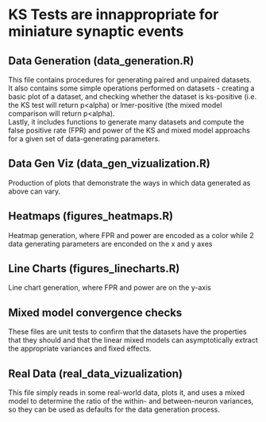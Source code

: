 # KS Tests are innappropriate for miniature synaptic events



## Data Generation (data_generation.R)

This file contains procedures for generating paired and unpaired datasets.  
It also contains some simple operations performed on datasets - creating a basic plot of a dataset, and checking whether the dataset is ks-positive (i.e. the KS test will return p<alpha) or lmer-positive (the mixed model comparison will return p<alpha).  
Lastly, it includes functions to generate many datasets and compute the false positive rate (FPR) and power of the KS and mixed model approachs for a given set of data-generating parameters.

## Data Gen Viz (data_gen_vizualization.R)

Production of plots that demonstrate the ways in which data generated as above can vary.

## Heatmaps (figures_heatmaps.R)

Heatmap generation, where FPR and power are encoded as a color while 2 data generating parameters are enconded on the x and y axes

## Line Charts (figures_linecharts.R)

Line chart generation, where FPR and power are on the y-axis

## Mixed model convergence checks

These files are unit tests to confirm that the datasets have the properties that they should and that the linear mixed models can asymptotically extract the appropriate variances and fixed effects.

## Real Data (real_data_vizualization)

This file simply reads in some real-world data, plots it, and uses a mixed model to determine the ratio of the within- and between-neuron variances, so they can be used as defaults for the data generation process.